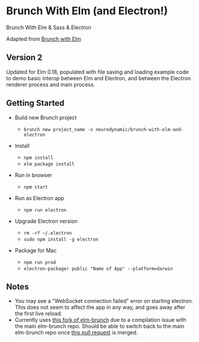 # Brunch With Elm (and Electron!)
Brunch With Elm & Sass & Electron

Adapted from [Brunch with Elm](https://github.com/alaister/brunch-with-elm)

## Version 2
Updated for Elm 0.18, populated with file saving and loading example code to demo basic interop between Elm and Electron, and between the Electron renderer process and main process.

## Getting Started

* Build new Brunch project
    * `brunch new project_name -s neurodynamic/brunch-with-elm-and-electron`

* Install
    * `npm install`
    * `elm package install`
    
* Run in browser
    * `npm start`
    
* Run as Electron app
    * `npm run electron`

* Upgrade Electron version
    - `rm -rf ~/.electron`
    - `sudo npm install -g electron`

* Package for Mac
    - `npm run prod`
    - `electron-packager public "Name of App" --platform=darwin`

## Notes
- You may see a "WebSocket connection failed" error on starting electron. This does not seem to affect the app in any way, and goes away after the first live reload.
- Currently uses [this fork of elm-brunch](https://github.com/stelmakh/elm-brunch) due to a compilation issue with the main elm-brunch repo. Should be able to switch back to the main elm-brunch repo once [this pull request](https://github.com/madsflensted/elm-brunch/pull/30) is merged.
